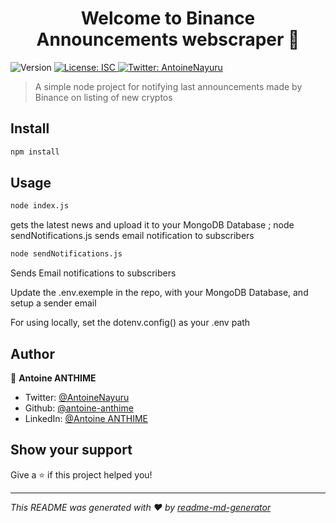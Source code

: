 <h1 align="center">Welcome to Binance Announcements webscraper 👋</h1>
<p>
  <img alt="Version" src="https://img.shields.io/badge/version-1.0.0-blue.svg?cacheSeconds=2592000" />
  <a href="#" target="_blank">
    <img alt="License: ISC" src="https://img.shields.io/badge/License-ISC-yellow.svg" />
  </a>
  <a href="https://twitter.com/AntoineNayuru" target="_blank">
    <img alt="Twitter: AntoineNayuru" src="https://img.shields.io/twitter/follow/AntoineNayuru.svg?style=social" />
  </a>
</p>

> A simple node project for notifying last announcements made by Binance on listing of new cryptos

## Install

```sh
npm install
```

## Usage

```sh
node index.js 
```
gets the latest news and upload it to your MongoDB Database ; node sendNotifications.js sends email notification to subscribers

```sh
node sendNotifications.js
```
Sends Email notifications to subscribers

Update the .env.exemple in the repo, with your MongoDB Database, and setup a sender email

For using locally, set the dotenv.config() as your .env path

## Author

👤 **Antoine ANTHIME**

* Twitter: [@AntoineNayuru](https://twitter.com/AntoineNayuru)
* Github: [@antoine-anthime](https://github.com/antoine-anthime)
* LinkedIn: [@Antoine ANTHIME](https://linkedin.com/in/antoine-anthime-80b8a71b9)

## Show your support

Give a ⭐️ if this project helped you!

***
_This README was generated with ❤️ by [readme-md-generator](https://github.com/kefranabg/readme-md-generator)_
